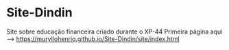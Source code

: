 # Site-Dindin
 Site sobre educação financeira criado durante o XP-44
Primeira página aqui --> https://muryllohenriq.github.io/Site-Dindin/site/index.html

